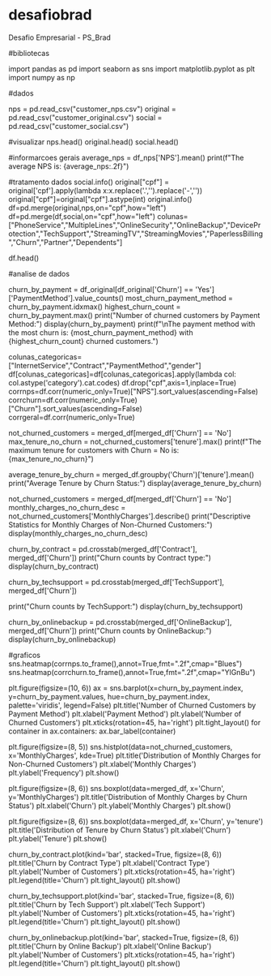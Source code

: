 # desafiobrad
Desafio Empresarial - PS_Brad

#bibliotecas

import pandas as pd
import seaborn as sns
import matplotlib.pyplot as plt
import numpy as np

#dados

nps = pd.read_csv("customer_nps.csv")
original = pd.read_csv("customer_original.csv")
social = pd.read_csv("customer_social.csv")

#visualizar
nps.head()
original.head()
social.head()

#informarcoes gerais
average_nps = df_nps['NPS'].mean()
print(f"The average NPS is: {average_nps:.2f}")


#tratamento dados
social.info()
original["cpf"] = original['cpf'].apply(lambda x:x.replace('.','').replace('-',''))
original["cpf"]=original["cpf"].astype(int)
original.info()
df=pd.merge(original,nps,on="cpf",how="left")
df=pd.merge(df,social,on="cpf",how="left")
colunas=["PhoneService","MultipleLines","OnlineSecurity","OnlineBackup","DeviceProtection","TechSupport","StreamingTV","StreamingMovies","PaperlessBilling","Churn","Partner","Dependents"]



df.head()

#analise de dados

churn_by_payment = df_original[df_original['Churn'] == 'Yes']['PaymentMethod'].value_counts()
most_churn_payment_method = churn_by_payment.idxmax()
highest_churn_count = churn_by_payment.max()
print("Number of churned customers by Payment Method:")
display(churn_by_payment)
print(f"\nThe payment method with the most churn is: {most_churn_payment_method} with {highest_churn_count} churned customers.")



colunas_categoricas=["InternetService","Contract","PaymentMethod","gender"]
df[colunas_categoricas]=df[colunas_categoricas].apply(lambda col: col.astype('category').cat.codes)
df.drop("cpf",axis=1,inplace=True)
corrnps=df.corr(numeric_only=True)["NPS"].sort_values(ascending=False)
corrchurn=df.corr(numeric_only=True)["Churn"].sort_values(ascending=False)
corrgeral=df.corr(numeric_only=True)

not_churned_customers = merged_df[merged_df['Churn'] == 'No']
max_tenure_no_churn = not_churned_customers['tenure'].max()
print(f"The maximum tenure for customers with Churn = No is: {max_tenure_no_churn}")

average_tenure_by_churn = merged_df.groupby('Churn')['tenure'].mean()
print("Average Tenure by Churn Status:")
display(average_tenure_by_churn)

not_churned_customers = merged_df[merged_df['Churn'] == 'No']
monthly_charges_no_churn_desc = not_churned_customers['MonthlyCharges'].describe()
print("Descriptive Statistics for Monthly Charges of Non-Churned Customers:")
display(monthly_charges_no_churn_desc)


churn_by_contract = pd.crosstab(merged_df['Contract'], merged_df['Churn'])
print("Churn counts by Contract type:")
display(churn_by_contract)


churn_by_techsupport = pd.crosstab(merged_df['TechSupport'], merged_df['Churn'])

print("Churn counts by TechSupport:")
display(churn_by_techsupport)


churn_by_onlinebackup = pd.crosstab(merged_df['OnlineBackup'], merged_df['Churn'])
print("Churn counts by OnlineBackup:")
display(churn_by_onlinebackup)




#graficos
sns.heatmap(corrnps.to_frame(),annot=True,fmt=".2f",cmap="Blues")
sns.heatmap(corrchurn.to_frame(),annot=True,fmt=".2f",cmap="YlGnBu")

plt.figure(figsize=(10, 6))
ax = sns.barplot(x=churn_by_payment.index, y=churn_by_payment.values, hue=churn_by_payment.index, palette='viridis', legend=False)
plt.title('Number of Churned Customers by Payment Method')
plt.xlabel('Payment Method')
plt.ylabel('Number of Churned Customers')
plt.xticks(rotation=45, ha='right')
plt.tight_layout()
for container in ax.containers:
    ax.bar_label(container)


plt.figure(figsize=(8, 5))
sns.histplot(data=not_churned_customers, x='MonthlyCharges', kde=True)
plt.title('Distribution of Monthly Charges for Non-Churned Customers')
plt.xlabel('Monthly Charges')
plt.ylabel('Frequency')
plt.show()



plt.figure(figsize=(8, 6))
sns.boxplot(data=merged_df, x='Churn', y='MonthlyCharges')
plt.title('Distribution of Monthly Charges by Churn Status')
plt.xlabel('Churn')
plt.ylabel('Monthly Charges')
plt.show()


plt.figure(figsize=(8, 6))
sns.boxplot(data=merged_df, x='Churn', y='tenure')
plt.title('Distribution of Tenure by Churn Status')
plt.xlabel('Churn')
plt.ylabel('Tenure')
plt.show()



churn_by_contract.plot(kind='bar', stacked=True, figsize=(8, 6))
plt.title('Churn by Contract Type')
plt.xlabel('Contract Type')
plt.ylabel('Number of Customers')
plt.xticks(rotation=45, ha='right')
plt.legend(title='Churn')
plt.tight_layout()
plt.show()

churn_by_techsupport.plot(kind='bar', stacked=True, figsize=(8, 6))
plt.title('Churn by Tech Support')
plt.xlabel('Tech Support')
plt.ylabel('Number of Customers')
plt.xticks(rotation=45, ha='right')
plt.legend(title='Churn')
plt.tight_layout()
plt.show()


churn_by_onlinebackup.plot(kind='bar', stacked=True, figsize=(8, 6))
plt.title('Churn by Online Backup')
plt.xlabel('Online Backup')
plt.ylabel('Number of Customers')
plt.xticks(rotation=45, ha='right')
plt.legend(title='Churn')
plt.tight_layout()
plt.show()









